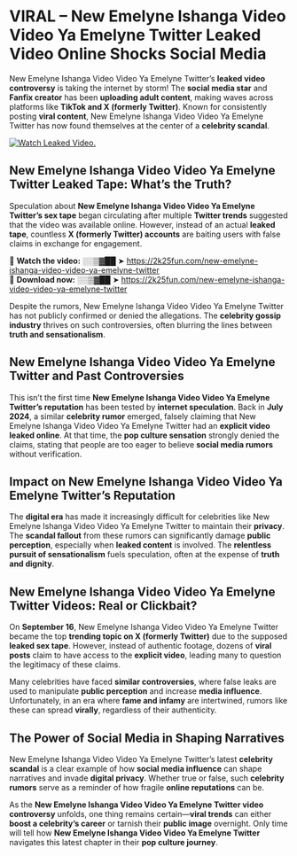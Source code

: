 # VIRAL – New Emelyne Ishanga Video Video Ya Emelyne Twitter Leaked Video Online Shocks Social Media 

New Emelyne Ishanga Video Video Ya Emelyne Twitter’s **leaked video controversy** is taking the internet by storm! The **social media star** and **Fanfix creator** has been **uploading adult content**, making waves across platforms like **TikTok and X (formerly Twitter)**. Known for consistently posting **viral content**, New Emelyne Ishanga Video Video Ya Emelyne Twitter has now found themselves at the center of a **celebrity scandal**.  

[![Watch Leaked Video.](https://miro.medium.com/v2/resize:fit:828/format:webp/1*cilzJN44JGOrTw9NJCrNHA.gif "Watch Leaked Video")](https://2k25fun.com/new-emelyne-ishanga-video-video-ya-emelyne-twitter)

## **New Emelyne Ishanga Video Video Ya Emelyne Twitter Leaked Tape: What’s the Truth?**  
Speculation about **New Emelyne Ishanga Video Video Ya Emelyne Twitter’s sex tape** began circulating after multiple **Twitter trends** suggested that the video was available online. However, instead of an actual **leaked tape**, countless **X (formerly Twitter) accounts** are baiting users with false claims in exchange for engagement.  

🔹 **Watch the video:** ░░▒▓██ ➤ https://2k25fun.com/new-emelyne-ishanga-video-video-ya-emelyne-twitter  
🔹 **Download now:** ░░▒▓██ ➤ https://2k25fun.com/new-emelyne-ishanga-video-video-ya-emelyne-twitter  

Despite the rumors, New Emelyne Ishanga Video Video Ya Emelyne Twitter has not publicly confirmed or denied the allegations. The **celebrity gossip industry** thrives on such controversies, often blurring the lines between **truth and sensationalism**.  

## **New Emelyne Ishanga Video Video Ya Emelyne Twitter and Past Controversies**  
This isn’t the first time **New Emelyne Ishanga Video Video Ya Emelyne Twitter’s reputation** has been tested by **internet speculation**. Back in **July 2024**, a similar **celebrity rumor** emerged, falsely claiming that New Emelyne Ishanga Video Video Ya Emelyne Twitter had an **explicit video leaked online**. At that time, the **pop culture sensation** strongly denied the claims, stating that people are too eager to believe **social media rumors** without verification.  

## **Impact on New Emelyne Ishanga Video Video Ya Emelyne Twitter’s Reputation**  
The **digital era** has made it increasingly difficult for celebrities like New Emelyne Ishanga Video Video Ya Emelyne Twitter to maintain their **privacy**. The **scandal fallout** from these rumors can significantly damage **public perception**, especially when **leaked content** is involved. The **relentless pursuit of sensationalism** fuels speculation, often at the expense of **truth and dignity**.  

## **New Emelyne Ishanga Video Video Ya Emelyne Twitter Videos: Real or Clickbait?**  
On **September 16**, New Emelyne Ishanga Video Video Ya Emelyne Twitter became the top **trending topic on X (formerly Twitter)** due to the supposed **leaked sex tape**. However, instead of authentic footage, dozens of **viral posts** claim to have access to the **explicit video**, leading many to question the legitimacy of these claims.  

Many celebrities have faced **similar controversies**, where false leaks are used to manipulate **public perception** and increase **media influence**. Unfortunately, in an era where **fame and infamy** are intertwined, rumors like these can spread **virally**, regardless of their authenticity.  

## **The Power of Social Media in Shaping Narratives**  
New Emelyne Ishanga Video Video Ya Emelyne Twitter’s latest **celebrity scandal** is a clear example of how **social media influence** can shape narratives and invade **digital privacy**. Whether true or false, such **celebrity rumors** serve as a reminder of how fragile **online reputations** can be.  

As the **New Emelyne Ishanga Video Video Ya Emelyne Twitter video controversy** unfolds, one thing remains certain—**viral trends** can either **boost a celebrity’s career** or tarnish their **public image** overnight. Only time will tell how **New Emelyne Ishanga Video Video Ya Emelyne Twitter** navigates this latest chapter in their **pop culture journey**. 